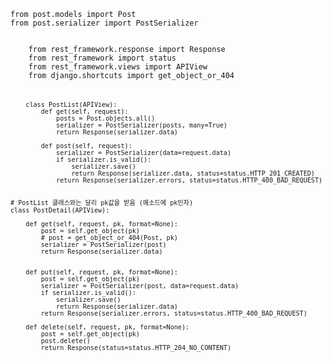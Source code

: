 
```from post.models import Post```<br/>
```from post.serializer import PostSerializer```
<pre><code>
    from rest_framework.response import Response
    from rest_framework import status
    from rest_framework.views import APIView
    from django.shortcuts import get_object_or_404
<pre/><code/>

    class PostList(APIView):
        def get(self, request):
            posts = Post.objects.all()
            serializer = PostSerializer(posts, many=True) 
            return Response(serializer.data) 

        def post(self, request):
            serializer = PostSerializer(data=request.data)
            if serializer.is_valid():  
                serializer.save()       
                return Response(serializer.data, status=status.HTTP_201_CREATED)
            return Response(serializer.errors, status=status.HTTP_400_BAD_REQUEST)


# PostList 클래스와는 달리 pk값을 받음 (메소드에 pk인자)
class PostDetail(APIView):

    def get(self, request, pk, format=None):
        post = self.get_object(pk)
        # post = get_object_or_404(Post, pk)
        serializer = PostSerializer(post)
        return Response(serializer.data)


    def put(self, request, pk, format=None):
        post = self.get_object(pk)
        serializer = PostSerializer(post, data=request.data)
        if serializer.is_valid():
            serializer.save()
            return Response(serializer.data)
        return Response(serializer.errors, status=status.HTTP_400_BAD_REQUEST)

    def delete(self, request, pk, format=None):
        post = self.get_object(pk)
        post.delete()
        return Response(status=status.HTTP_204_NO_CONTENT)

